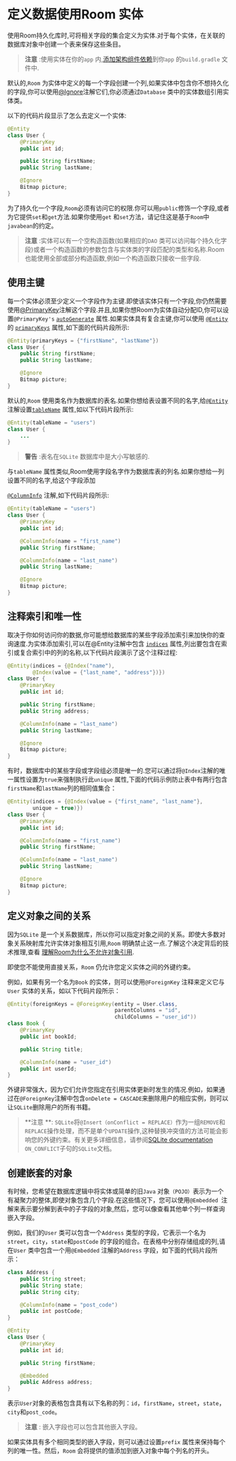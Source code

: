 # 定义数据使用Room 实体

使用Room持久化库时,可将相关字段的集合定义为实体.对于每个实体，在关联的数据库对象中创建一个表来保存这些条目。

> **注意** :使用实体在你的`app` 内,[添加架构组件依赖](https://developer.android.google.cn/topic/libraries/architecture/adding-components.html)到你`app` 的`build.gradle` 文件中.

默认的,`Room` 为实体中定义的每一个字段创建一个列,如果实体中包含你不想持久化的字段,你可以使用[@Ignore](https://developer.android.google.cn/reference/android/arch/persistence/room/Ignore.html)注解它们,你必须通过`Database` 类中的实体数组引用实体类。

以下的代码片段显示了怎么去定义一个实体:

```java
@Entity
class User {
    @PrimaryKey
    public int id;

    public String firstName;
    public String lastName;

    @Ignore
    Bitmap picture;
}
```

为了持久化一个字段,`Room`必须有访问它的权限.你可以用`public`修饰一个字段,或者为它提供`set`和`get`方法.如果你使用`get` 和`set`方法，请记住这是基于`Room`中`javabean`的约定。

> **注意** :实体可以有一个空构造函数(如果相应的`DAO` 类可以访问每个持久化字段)或者一个构造函数的参数包含与实体类的字段匹配的类型和名称.Room也能使用全部或部分构造函数,例如一个构造函数只接收一些字段.

## 使用主键

每一个实体必须至少定义一个字段作为主键.即使该实体只有一个字段,你仍然需要使用[@PrimaryKey](https://developer.android.google.cn/reference/android/arch/persistence/room/PrimaryKey.html)注解这个字段.并且,如果你想Room为实体自动分配ID,你可以设置`@PrimaryKey's`  [`autoGenerate`](https://developer.android.google.cn/reference/android/arch/persistence/room/PrimaryKey.html#autoGenerate()) 属性.如果实体具有复合主键,你可以使用 [`@Entity`](https://developer.android.google.cn/reference/android/arch/persistence/room/Entity.html) 的 [`primaryKeys`](https://developer.android.google.cn/reference/android/arch/persistence/room/Entity.html#primaryKeys()) 属性,如下面的代码片段所示:

```java
@Entity(primaryKeys = {"firstName", "lastName"})
class User {
    public String firstName;
    public String lastName;

    @Ignore
    Bitmap picture;
}
```

默认的,`Room` 使用类名作为数据库的表名.如果你想给表设置不同的名字,给[`@Entity`](https://developer.android.google.cn/reference/android/arch/persistence/room/Entity.html) 注解设置[`tableName`](https://developer.android.google.cn/reference/android/arch/persistence/room/Entity.html#tableName()) 属性,如以下代码片段所示:

```java
@Entity(tableName = "users")
class User {
    ...
}
```

> **警告** :表名在`SQLite` 数据库中是大小写敏感的.

与`tableName` 属性类似,Room使用字段名字作为数据库表的列名.如果你想给一列设置不同的名字,给这个字段添加

 [`@ColumnInfo`](https://developer.android.google.cn/reference/android/arch/persistence/room/ColumnInfo.html) 注解,如下代码片段所示:

```java
@Entity(tableName = "users")
class User {
    @PrimaryKey
    public int id;

    @ColumnInfo(name = "first_name")
    public String firstName;

    @ColumnInfo(name = "last_name")
    public String lastName;

    @Ignore
    Bitmap picture;
}
```

## 注释索引和唯一性

取决于你如何访问你的数据,你可能想给数据库的某些字段添加索引来加快你的查询速度.为实体添加索引,可以在@Entity注解中包含 [`indices`](https://developer.android.google.cn/reference/android/arch/persistence/room/Entity.html#indices()) 属性,列出要包含在索引或复合索引中的列的名称,以下代码片段演示了这个注释过程:

```java
@Entity(indices = {@Index("name"),
        @Index(value = {"last_name", "address"})})
class User {
    @PrimaryKey
    public int id;

    public String firstName;
    public String address;

    @ColumnInfo(name = "last_name")
    public String lastName;

    @Ignore
    Bitmap picture;
}
```

有时，数据库中的某些字段或字段组必须是唯一的.您可以通过将`@Index`注解的唯一属性设置为`true`来强制执行此`unique` 属性,下面的代码示例防止表中有两行包含`firstName`和`lastName`列的相同值集合：

```java
@Entity(indices = {@Index(value = {"first_name", "last_name"},
        unique = true)})
class User {
    @PrimaryKey
    public int id;

    @ColumnInfo(name = "first_name")
    public String firstName;

    @ColumnInfo(name = "last_name")
    public String lastName;

    @Ignore
    Bitmap picture;
}
```

## 定义对象之间的关系

因为`SQLite` 是一个关系数据库，所以你可以指定对象之间的关系。即使大多数对象关系映射库允许实体对象相互引用,`Room` 明确禁止这一点.了解这个决定背后的技术推理,查看 [理解Room为什么不允许对象引用](https://developer.android.google.cn/training/data-storage/room/referencing-data.html#understand-no-object-references). 

即使您不能使用直接关系，`Room` 仍允许您定义实体之间的外键约束。

例如，如果有另一个名为`Book` 的实体，则可以使用`@ForeignKey` 注释来定义它与`User` 实体的关系，如以下代码片段所示：

```java
@Entity(foreignKeys = @ForeignKey(entity = User.class,
                                  parentColumns = "id",
                                  childColumns = "user_id"))
class Book {
    @PrimaryKey
    public int bookId;

    public String title;

    @ColumnInfo(name = "user_id")
    public int userId;
}
```

外键非常强大，因为它们允许您指定在引用实体更新时发生的情况.例如，如果通过在`@ForeignKey`注解中包含`onDelete = CASCADE`来删除用户的相应实例，则可以让`SQLite`删除用户的所有书籍。

> **注意 **: `SQLite`将`@Insert（onConflict = REPLACE）`作为一组`REMOVE`和`REPLACE`操作处理，而不是单个`UPDATE`操作,这种替换冲突值的方法可能会影响您的外键约束。有关更多详细信息，请参阅[SQLite documentation](https://sqlite.org/lang_conflict.html) `ON_CONFLICT`子句的`SQLite`文档。

## 创建嵌套的对象

有时候，您希望在数据库逻辑中将实体或简单的旧`Java` 对象`（POJO）`表示为一个有凝聚力的整体,即使对象包含几个字段.在这些情况下，您可以使用`@Embedded `注解来表示要分解到表中的子字段的对象,然后，您可以像查看其他单个列一样查询嵌入字段。

例如，我们的`User` 类可以包含一个`Address` 类型的字段，它表示一个名为`street`，`city`，`state`和`postCode` 的字段的组合。在表格中分别存储组成的列,请在`User` 类中包含一个用`@Embedded` 注解的`Address` 字段，如下面的代码片段所示：

```java
class Address {
    public String street;
    public String state;
    public String city;

    @ColumnInfo(name = "post_code")
    public int postCode;
}

@Entity
class User {
    @PrimaryKey
    public int id;

    public String firstName;

    @Embedded
    public Address address;
}
```

表示`User`对象的表格包含具有以下名称的列：`id`，`firstName`，`street`，`state`，`city`和`post_code`。

> **注意** : 嵌入字段也可以包含其他嵌入字段。

如果实体具有多个相同类型的嵌入字段，则可以通过设置`prefix` 属性来保持每个列的唯一性。然后，`Room` 会将提供的值添加到嵌入对象中每个列名的开头。
